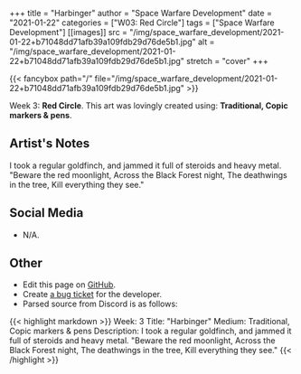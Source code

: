 +++
title =       "Harbinger"
author =      "Space Warfare Development"
date =        "2021-01-22"
categories =  ["W03: Red Circle"]
tags =        ["Space Warfare Development"]
[[images]]
                      src = "/img/space_warfare_development/2021-01-22+b71048dd71afb39a109fdb29d76de5b1.jpg"
                      alt = "/img/space_warfare_development/2021-01-22+b71048dd71afb39a109fdb29d76de5b1.jpg"
                      stretch = "cover"
+++


{{< fancybox path="/" file="/img/space_warfare_development/2021-01-22+b71048dd71afb39a109fdb29d76de5b1.jpg" >}}


Week 3: **Red Circle**. This art was lovingly created using: **Traditional, Copic markers & pens**.

## Artist's Notes

I took a regular goldfinch, and jammed it full of steroids and heavy metal.
"Beware the red moonlight,
Across the Black Forest night,
The deathwings in the tree,
Kill everything they see."

## Social Media

- N/A.

## Other

- Edit this page on [GitHub](https://github.com/teaminkling/web-refresh/edit/main/blog/content/blog/space-warfare-development-week-3-66c9.md).
- Create [a bug ticket](https://github.com/teaminkling/web-refresh/issues/new?assignees=&labels=bug&template=problem-report.md&title=) for the developer.
- Parsed source from Discord is as follows:

{{< highlight markdown >}}
Week:           3
Title:              "Harbinger"
Medium:       Traditional, Copic markers & pens
Description:  I took a regular goldfinch, and jammed it full of steroids and heavy metal.
"Beware the red moonlight,
Across the Black Forest night,
The deathwings in the tree,
Kill everything they see."
{{< /highlight >}}